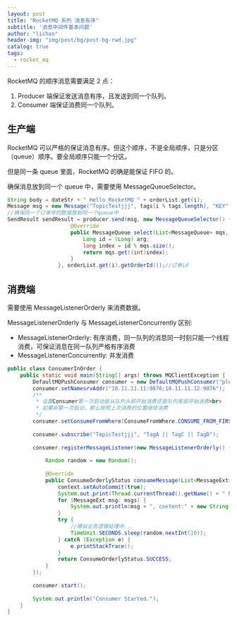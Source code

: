 ```yaml
---
layout: post
title: "RocketMQ 系列 消息有序"
subtitle: '消息中间件基本问题'
author: "lichao"
header-img: "img/post/bg/post-bg-rwd.jpg"
catalog: true
tags:
  - rocket_mq
---
```


RocketMQ 的顺序消息需要满足 2 点：

1. Producer 端保证发送消息有序，且发送到同一个队列。
2. Consumer 端保证消费同一个队列。

## 生产端

RocketMQ 可以严格的保证消息有序。但这个顺序，不是全局顺序，只是分区（queue）顺序。要全局顺序只能一个分区。

但是同一条 queue 里面，RocketMQ 的确是能保证 FIFO 的。

确保消息放到同一个 queue 中，需要使用 MessageQueueSelector。

```java
String body = dateStr + " Hello RocketMQ " + orderList.get(i);
Message msg = new Message("TopicTestjjj", tags[i % tags.length], "KEY" + i, body.getBytes());
//确保同一个订单号的数据放到同一个queue中
SendResult sendResult = producer.send(msg, new MessageQueueSelector() {
                    @Override
                    public MessageQueue select(List<MessageQueue> mqs, Message msg, Object arg) {
                        Long id = (Long) arg;
                        long index = id % mqs.size();
                        return mqs.get((int)index);
                    }
                }, orderList.get(i).getOrderId());//订单id

```

## 消费端

需要使用 MessageListenerOrderly 来消费数据。

MessageListenerOrderly 与 MessageListenerConcurrently 区别:

* MessageListenerOrderly: 有序消费，同一队列的消息同一时刻只能一个线程消费，可保证消息在同一队列严格有序消费  
* MessageListenerConcurrently: 并发消费

```java
public class ConsumerInOrder {
    public static void main(String[] args) throws MQClientException {
        DefaultMQPushConsumer consumer = new DefaultMQPushConsumer("please_rename_unique_group_name_3");
        consumer.setNamesrvAddr("10.11.11.11:9876;10.11.11.12:9876");
        /**
         * 设置Consumer第一次启动是从队列头部开始消费还是队列尾部开始消费<br>
         * 如果非第一次启动，那么按照上次消费的位置继续消费
         */
        consumer.setConsumeFromWhere(ConsumeFromWhere.CONSUME_FROM_FIRST_OFFSET);
 
        consumer.subscribe("TopicTestjjj", "TagA || TagC || TagD");
 
        consumer.registerMessageListener(new MessageListenerOrderly() {
 
            Random random = new Random();
 
            @Override
            public ConsumeOrderlyStatus consumeMessage(List<MessageExt> msgs, ConsumeOrderlyContext context) {
                context.setAutoCommit(true);
                System.out.print(Thread.currentThread().getName() + " Receive New Messages: " );
                for (MessageExt msg: msgs) {
                    System.out.println(msg + ", content:" + new String(msg.getBody()));
                }
                try {
                    //模拟业务逻辑处理中...
                    TimeUnit.SECONDS.sleep(random.nextInt(10));
                } catch (Exception e) {
                    e.printStackTrace();
                }
                return ConsumeOrderlyStatus.SUCCESS;
            }
        });
 
        consumer.start();
 
        System.out.println("Consumer Started.");
    }
}
```
